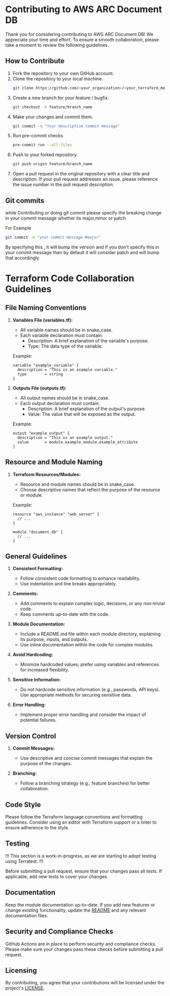 # Contributing to AWS ARC Document DB
Thank you for considering contributing to AWS ARC Document DB! We appreciate your time and effort.
To ensure a smooth collaboration, please take a moment to review the following guidelines.

## How to Contribute
1. Fork the repository to your own GitHub account.
2. Clone the repository to your local machine.
   ```bash
   git clone https://github.com/<your_organization>/<your_terraform_module>.git
   ```
3. Create a new branch for your feature / bugfix.
   ```bash
   git checkout -b feature/branch_name
   ```
4. Make your changes and commit them.
   ```bash
   git commit -m "Your descriptive commit message"

5. Run pre-commit checks
   ```bash
   pre-commit run --all-files

6. Push to your forked repository.
   ```bash
   git push origin feature/branch_name
   ```
7. Open a pull request in the original repository with a clear title and description.
   If your pull request addresses an issue, please reference the issue number in the pull request description.

## Git commits
while Contributing or doing git commit please specify the breaking change in your commit message whether its major,minor or patch

For Example

```sh
git commit -m "your commit message #major"
```
By specifying this , it will bump the version and if you don't specify this in your commit message then by default it will consider patch and will bump that accordingly

# Terraform Code Collaboration Guidelines

## File Naming Conventions

1. **Variables File (variables.tf):**
    - All variable names should be in snake_case.
    - Each variable declaration must contain:
        - Description: A brief explanation of the variable's purpose.
        - Type: The data type of the variable.

    Example:
    ```hcl
    variable "example_variable" {
      description = "This is an example variable."
      type        = string
    }
    ```

2. **Outputs File (outputs.tf):**
    - All output names should be in snake_case.
    - Each output declaration must contain:
        - Description: A brief explanation of the output's purpose.
        - Value: The value that will be exposed as the output.

    Example:
    ```hcl
    output "example_output" {
      description = "This is an example output."
      value       = module.example_module.example_attribute
    }
    ```

## Resource and Module Naming

1. **Terraform Resources/Modules:**
    - Resource and module names should be in snake_case.
    - Choose descriptive names that reflect the purpose of the resource or module.

    Example:
    ```hcl
    resource "aws_instance" "web_server" {
      // ...
    }

    module "document_db" {
      // ...
    }
    ```

## General Guidelines

1. **Consistent Formatting:**
    - Follow consistent code formatting to enhance readability.
    - Use indentation and line breaks appropriately.

2. **Comments:**
    - Add comments to explain complex logic, decisions, or any non-trivial code.
    - Keep comments up-to-date with the code.

3. **Module Documentation:**
    - Include a README.md file within each module directory, explaining its purpose, inputs, and outputs.
    - Use inline documentation within the code for complex modules.

4. **Avoid Hardcoding:**
    - Minimize hardcoded values; prefer using variables and references for increased flexibility.

5. **Sensitive Information:**
    - Do not hardcode sensitive information (e.g., passwords, API keys). Use appropriate methods for securing sensitive data.

6. **Error Handling:**
    - Implement proper error handling and consider the impact of potential failures.

## Version Control

1. **Commit Messages:**
    - Use descriptive and concise commit messages that explain the purpose of the changes.

2. **Branching:**
    - Follow a branching strategy (e.g., feature branches) for better collaboration.

## Code Style
Please follow the Terraform language conventions and formatting guidelines. Consider using an editor with Terraform support or a linter to ensure adherence to the style.

## Testing
!!! This section is a work-in-progress, as we are starting to adopt testing using Terratest. !!!

Before submitting a pull request, ensure that your changes pass all tests. If applicable, add new tests to cover your changes.

## Documentation
Keep the module documentation up-to-date. If you add new features or change existing functionality, update the [README](README.md) and any relevant documentation files.

## Security and Compliance Checks
GitHub Actions are in place to perform security and compliance checks. Please make sure your changes pass these checks before submitting a pull request.

## Licensing
By contributing, you agree that your contributions will be licensed under the project's [LICENSE](LICENSE).
